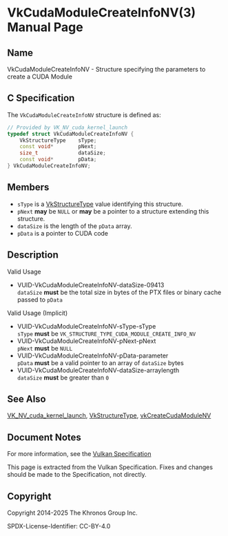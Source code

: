 # VkCudaModuleCreateInfoNV(3) Manual Page

## Name

VkCudaModuleCreateInfoNV - Structure specifying the parameters to create a CUDA Module



## [](#_c_specification)C Specification

The `VkCudaModuleCreateInfoNV` structure is defined as:

```c++
// Provided by VK_NV_cuda_kernel_launch
typedef struct VkCudaModuleCreateInfoNV {
    VkStructureType    sType;
    const void*        pNext;
    size_t             dataSize;
    const void*        pData;
} VkCudaModuleCreateInfoNV;
```

## [](#_members)Members

- `sType` is a [VkStructureType](https://registry.khronos.org/vulkan/specs/latest/man/html/VkStructureType.html) value identifying this structure.
- `pNext` **may** be `NULL` or **may** be a pointer to a structure extending this structure.
- `dataSize` is the length of the `pData` array.
- `pData` is a pointer to CUDA code

## [](#_description)Description

Valid Usage

- [](#VUID-VkCudaModuleCreateInfoNV-dataSize-09413)VUID-VkCudaModuleCreateInfoNV-dataSize-09413  
  `dataSize` **must** be the total size in bytes of the PTX files or binary cache passed to `pData`

Valid Usage (Implicit)

- [](#VUID-VkCudaModuleCreateInfoNV-sType-sType)VUID-VkCudaModuleCreateInfoNV-sType-sType  
  `sType` **must** be `VK_STRUCTURE_TYPE_CUDA_MODULE_CREATE_INFO_NV`
- [](#VUID-VkCudaModuleCreateInfoNV-pNext-pNext)VUID-VkCudaModuleCreateInfoNV-pNext-pNext  
  `pNext` **must** be `NULL`
- [](#VUID-VkCudaModuleCreateInfoNV-pData-parameter)VUID-VkCudaModuleCreateInfoNV-pData-parameter  
  `pData` **must** be a valid pointer to an array of `dataSize` bytes
- [](#VUID-VkCudaModuleCreateInfoNV-dataSize-arraylength)VUID-VkCudaModuleCreateInfoNV-dataSize-arraylength  
  `dataSize` **must** be greater than `0`

## [](#_see_also)See Also

[VK\_NV\_cuda\_kernel\_launch](https://registry.khronos.org/vulkan/specs/latest/man/html/VK_NV_cuda_kernel_launch.html), [VkStructureType](https://registry.khronos.org/vulkan/specs/latest/man/html/VkStructureType.html), [vkCreateCudaModuleNV](https://registry.khronos.org/vulkan/specs/latest/man/html/vkCreateCudaModuleNV.html)

## [](#_document_notes)Document Notes

For more information, see the [Vulkan Specification](https://registry.khronos.org/vulkan/specs/latest/html/vkspec.html#VkCudaModuleCreateInfoNV)

This page is extracted from the Vulkan Specification. Fixes and changes should be made to the Specification, not directly.

## [](#_copyright)Copyright

Copyright 2014-2025 The Khronos Group Inc.

SPDX-License-Identifier: CC-BY-4.0